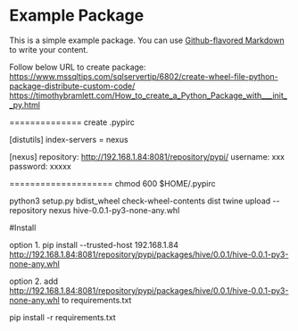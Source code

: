 # Example Package

This is a simple example package. You can use
[Github-flavored Markdown](https://guides.github.com/features/mastering-markdown/)
to write your content.



Follow below URL to create package:
https://www.mssqltips.com/sqlservertip/6802/create-wheel-file-python-package-distribute-custom-code/
https://timothybramlett.com/How_to_create_a_Python_Package_with___init__py.html

==============
create .pypirc

[distutils]
index-servers =
    nexus

[nexus]
repository: http://192.168.1.84:8081/repository/pypi/
username: xxx
password: xxxxx

====================
chmod 600 $HOME/.pypirc


python3 setup.py bdist_wheel
check-wheel-contents dist
twine upload --repository nexus  hive-0.0.1-py3-none-any.whl


#Install 

option 1. pip install --trusted-host 192.168.1.84 http://192.168.1.84:8081/repository/pypi/packages/hive/0.0.1/hive-0.0.1-py3-none-any.whl

option 2. 
add  http://192.168.1.84:8081/repository/pypi/packages/hive/0.0.1/hive-0.0.1-py3-none-any.whl to requirements.txt

pip install -r requirements.txt
